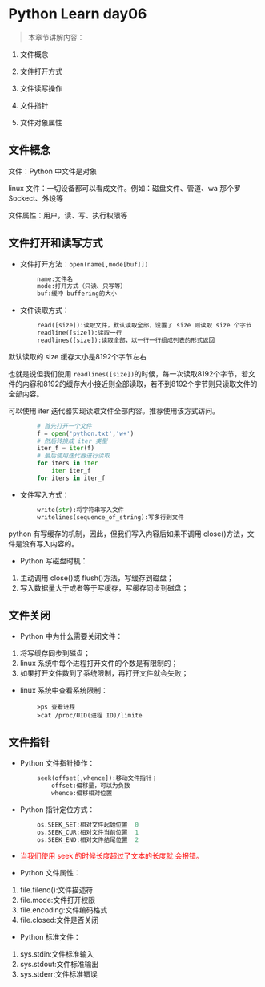 # Python Learn day06

> 本章节讲解内容：

1. 文件概念

2. 文件打开方式

3. 文件读写操作

4. 文件指针

5. 文件对象属性

## 文件概念

文件：Python 中文件是对象

linux 文件：一切设备都可以看成文件。例如：磁盘文件、管道、wa 那个罗 Sockect、外设等

文件属性：用户，读、写、执行权限等

## 文件打开和读写方式

* 文件打开方法：<code>open(name[,mode[buf]])</code>

```python
        name:文件名
        mode:打开方式（只读、只写等）
        buf:缓冲 buffering的大小
```

* 文件读取方式：

```python
        read([size]):读取文件，默认读取全部，设置了 size 则读取 size 个字节
        readline([size]):读取一行
        readlines([size]):读取全部，以一行一行组成列表的形式返回
 ```       


默认读取的 size 缓存大小是8192个字节左右

也就是说但我们使用 <code>readlines([size])</code>的时候，每一次读取8192个字节，若文件的内容和8192的缓存大小接近则全部读取，若不到8192个字节则只读取文件的全部内容。

可以使用 iter 迭代器实现读取文件全部内容。推荐使用该方式访问。

```python
        # 首先打开一个文件
        f = open('python.txt','w+')
        # 然后转换成 iter 类型
        iter_f = iter(f)
        # 最后使用迭代器进行读取
        for iters in iter
            iter iter_f
        for iters in iter_f
```

* 文件写入方式：

```python
        write(str):将字符串写入文件
        writelines(sequence_of_string):写多行到文件
```

python 有写缓存的机制，因此，但我们写入内容后如果不调用 close()方法，文件是没有写入内容的。

* Python 写磁盘时机：

1. 主动调用 close()或 flush()方法，写缓存到磁盘；
2. 写入数据量大于或者等于写缓存，写缓存同步到磁盘；

## 文件关闭

* Python 中为什么需要关闭文件：

1. 将写缓存同步到磁盘；
2. linux 系统中每个进程打开文件的个数是有限制的；
3. 如果打开文件数到了系统限制，再打开文件就会失败；

* linux 系统中查看系统限制：

```shell
        >ps 查看进程
        >cat /proc/UID(进程 ID)/limite
```

## 文件指针

* Python 文件指针操作：

```python
        seek(offset[,whence]):移动文件指针；
            offset:偏移量，可以为负数
            whence:偏移相对位置
```

* Python 指针定位方式：

```python
        os.SEEK_SET:相对文件起始位置  0
        os.SEEK_CUR:相对文件当前位置  1
        os.SEEK_END:相对文件结尾位置  2
```

* <font color="red">当我们使用 seek 的时候长度超过了文本的长度就 会报错。</font>

* Python 文件属性：

1. file.fileno():文件描述符
2. file.mode:文件打开权限
3. file.encoding:文件编码格式
4. file.closed:文件是否关闭
        
* Python 标准文件：

1. sys.stdin:文件标准输入
2. sys.stdout:文件标准输出
3. sys.stderr:文件标准错误
